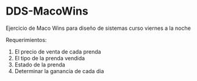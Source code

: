 # DDS-MacoWins
Ejercicio de Maco Wins para diseño de sistemas curso viernes a la noche

Requerimientos: 
1. El precio de venta de cada prenda
2. El tipo de la prenda vendida
3. Estado de la prenda
4. Determinar la ganancia de cada dia